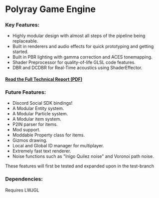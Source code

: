 # Polyray Game Engine

### Key Features:
* Highly modular design with almost all steps of the pipeline being replaceable.
* Built in renderers and audio effects for quick prototyping and getting started.
* Built in PBR lighting with gamma correction and ACES tonemapping.
* Shader Preprocessor for quality-of-life GLSL code features.
* DBR and DCDBR for Real-Time acoustics using ShaderEffector.

#### **[Read the Full Technical Report (PDF)](https://givejavaachance.github.io/PolyrayGameEngine/Polyray%20Game%20Engine%20Report.pdf)**

### Future Features:
* Discord Social SDK bindings!
* A Modular Entity system.
* A Modular Particle system.
* A Modular item system.
* P2IN parser for items.
* Mod support.
* Moddable Property class for items.
* Gizmos drawing.
* Local and Global ID manager for multiplayer.
* Extremely fast text renderer.
* Noise functions such as "Inigo Quilez noise" and Voronoi path noise.

These features will first be tested and expanded upon in the test-branch

### Dependencies:
Requires LWJGL
